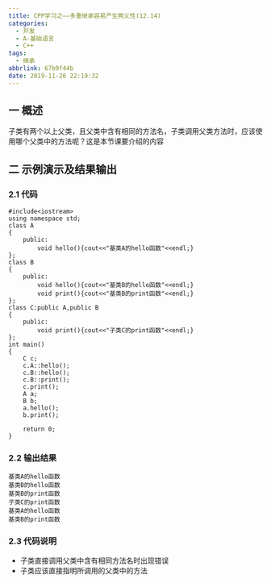 ```yaml
---
title: CPP学习之——多重继承容易产生两义性(12.14)
categories:
  - 开发
  - A-基础语言
  - C++
tags:
  - 继承
abbrlink: 67b9f44b
date: 2019-11-26 22:19:32
---
```

## 一 概述

子类有两个以上父类，且父类中含有相同的方法名，子类调用父类方法时，应该使用哪个父类中的方法呢？这是本节课要介绍的内容  

<!--more-->

## 二 示例演示及结果输出

### 2.1 代码

```
#include<iostream>
using namespace std;
class A
{
	public:
		void hello(){cout<<"基类A的hello函数"<<endl;}
};
class B
{
	public:
		void hello(){cout<<"基类B的hello函数"<<endl;}
		void print(){cout<<"基类B的print函数"<<endl;}
};
class C:public A,public B
{
	public:
		void print(){cout<<"子类C的print函数"<<endl;}
};
int main()
{
	C c;
	c.A::hello();
	c.B::hello();
	c.B::print();
	c.print();
	A a;
	B b;
	a.hello();
	b.print();

	return 0;
}
```

### 2.2 输出结果

```
基类A的hello函数
基类B的hello函数
基类B的print函数
子类C的print函数
基类A的hello函数
基类B的print函数
```

### 2.3 代码说明

* 子类直接调用父类中含有相同方法名时出现错误
* 子类应该直接指明所调用的父类中的方法